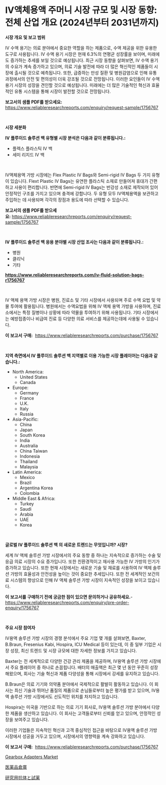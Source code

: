 <p><h1>IV액체용액 주머니 시장 규모 및 시장 동향: 전체 산업 개요 (2024년부터 2031년까지)</h1></p><p><strong>시장 개요 및 보고 범위</strong></p>
<p><p>IV 수액 용기는 의료 분야에서 중요한 역할을 하는 제품으로, 수액 제공을 위한 유용한 도구로 사용됩니다. IV 수액 용기 시장은 현재 6.3%의 연평균 성장률을 보이며, 미래에도 증가하는 추세를 보일 것으로 예상됩니다. 최근 시장 동향을 살펴보면, IV 수액 용기의 수요가 계속 증가하고 있으며, 의료 기술 발전에 따라 더 많은 혁신적인 제품들이 시장에 출시될 것으로 예측됩니다. 또한, 급증하는 만성 질환 및 병원감염으로 인해 유통 과정에서의 안전 및 편의성이 더욱 강조될 것으로 전망됩니다. 이러한 요인들이 IV 수액 용기 시장의 성장을 견인할 것으로 예상됩니다. 미래에는 더 많은 기술적인 혁신과 효율적인 유통 시스템을 통해 시장이 발전할 것으로 전망됩니다.</p></p>
<p><strong>보고서의 샘플 PDF를 받으세요:</strong> <a href="https://www.reliableresearchreports.com/enquiry/request-sample/1756767">https://www.reliableresearchreports.com/enquiry/request-sample/1756767</a></p>
<p>&nbsp;</p>
<p><strong>시장 세분화</strong></p>
<p><strong>IV 플루이드 솔루션 백 유형별 시장 분석은 다음과 같이 분류됩니다.:</strong></p>
<p><ul><li>플렉스 플라스틱 IV 백</li><li>세미 리지드 IV 백</li></ul></p>
<p>&nbsp;</p>
<p><p>IV액체용액 가방 시장에는 Flex Plastic IV Bags와 Semi-rigid IV Bags 두 가지 유형이 있습니다. Flext Plastic IV Bags는 유연한 플라스틱 소재로 만들어져 휴대가 간편하고 사용이 편리합니다. 반면에 Semi-rigid IV Bags는 반강성 소재로 제작되어 있어 안정적인 구조를 가지고 있으며 충격에 강합니다. 두 유형 모두 IV액체용액을 보관하고 주입하는 데 사용되며 각각의 장점과 용도에 따라 선택할 수 있습니다.</p></p>
<p><strong>보고서의 샘플 PDF를 받으세요:</strong>&nbsp;<a href="https://www.reliableresearchreports.com/enquiry/request-sample/1756767">https://www.reliableresearchreports.com/enquiry/request-sample/1756767</a></p>
<p>&nbsp;</p>
<p><strong> IV 플루이드 솔루션 백 응용 분야별 시장 산업 조사는 다음과 같이 분류됩니다.:</strong></p>
<p><ul><li>병원</li><li>클리닉</li><li>기타</li></ul></p>
<p><strong><a href="https://www.reliableresearchreports.com/iv-fluid-solution-bags-r1756767">https://www.reliableresearchreports.com/iv-fluid-solution-bags-r1756767</a></strong></p>
<p>&nbsp;</p>
<p><p>IV 액체 용액 가방 시장은 병원, 진료소 및 기타 시장에서 사용되며 주로 수액 요법 및 약물 투여에 활용됩니다. 병원에서는 수액요법을 위해 IV 액체 용액 가방을 사용하며, 진료소에서는 특정 질병이나 상황에 따라 약물을 투여하기 위해 사용됩니다. 기타 시장에서는 예방접종이나 비급여 진료 등 다양한 의료 서비스를 제공하는데에 사용될 수 있습니다.</p></p>
<p><strong>이 보고서 구매:</strong>&nbsp; <a href="https://www.reliableresearchreports.com/purchase/1756767">https://www.reliableresearchreports.com/purchase/1756767</a></p>
<p>&nbsp;</p>
<p><strong>지역 측면에서 IV 플루이드 솔루션 백 지역별로 이용 가능한 시장 플레이어는 다음과 같습니다.:</strong></p>
<p><ul>
    <li>
        North America:
        <ul>
            <li>United States</li>
            <li>Canada</li>
        </ul>
    </li>
    <li>
        Europe:
        <ul>
            <li>Germany</li>
            <li>France</li>
            <li>U.K.</li>
            <li>Italy</li>
            <li>Russia</li>
        </ul>
    </li>
    <li>
        Asia-Pacific:
        <ul>
            <li>China</li>
            <li>Japan</li>
            <li>South Korea</li>
            <li>India</li>
            <li>Australia</li>
            <li>China Taiwan</li>
            <li>Indonesia</li>
            <li>Thailand</li>
            <li>Malaysia</li>
        </ul>
    </li>
    <li>
        Latin America:
        <ul>
            <li>Mexico</li>
            <li>Brazil</li>
            <li>Argentina Korea</li>
            <li>Colombia</li>
        </ul>
    </li>
    <li>
        Middle East & Africa:
        <ul>
            <li>Turkey</li>
            <li>Saudi</li>
            <li>Arabia</li>
            <li>UAE</li>
            <li>Korea</li>
        </ul>
    </li>
    </ul></p>
<p>&nbsp;</p>
<p><strong>글로벌 IV 플루이드 솔루션 백 의 새로운 트렌드는 무엇입니까? 시장?</strong></p>
<p><p>세계 IV 액체 솔루션 가방 시장에서의 주요 동향 중 하나는 지속적으로 증가하는 수술 및 응급 의료 시장의 수요 증가입니다. 또한 친환경적이고 재사용 가능한 IV 가방의 인기가 증가하고 있습니다. 또한 현재 시장에서는 새로운 기술 및 재료를 사용하여 IV 액체 솔루션 가방의 효율성과 안전성을 높이는 것이 중요한 추세입니다. 또한 전 세계적인 보건의료 시스템의 향상으로 인해 IV 액체 솔루션 가방 시장이 지속적인 성장을 보이고 있습니다.</p></p>
<p><strong>이 보고서를 구매하기 전에 궁금한 점이 있으면 문의하거나 공유하세요.</strong>- <a href="https://www.reliableresearchreports.com/enquiry/pre-order-enquiry/1756767">https://www.reliableresearchreports.com/enquiry/pre-order-enquiry/1756767</a></p>
<p>&nbsp;</p>
<p><strong>주요 시장 참여자</strong></p>
<p><p>IV용액 솔루션 가방 시장의 경쟁 분석에서 주요 기업 몇 개를 살펴보면, Baxter, B.Braun, Fresenius Kabi, Hospira, ICU Medical 등이 있는데, 이 중 일부 기업은 시장 성장, 최신 트렌드 및 시장 규모에 대한 자세한 정보를 가지고 있습니다.</p><p>Baxter는 전 세계적으로 다양한 건강 관리 제품을 제공하며, IV용액 솔루션 가방 시장에서 주요 플레이어 중 하나로 손꼽힙니다. 배터의 매출액은 최근 몇 년 동안 꾸준히 성장해왔으며, 회사는 기술 혁신과 제품 다양성을 통해 시장에서 강세를 유지하고 있습니다.</p><p>B.Braun은 의료 기기와 의약품 분야에서 국제적으로 활발히 활동하고 있습니다. 이 회사는 최신 기술과 뛰어난 품질의 제품으로 손님들로부터 높은 평가를 받고 있으며, IV용액 솔루션 가방 시장에서도 선도적인 위치를 차지하고 있습니다.</p><p>Hospira는 미국을 기반으로 하는 의료 기기 회사로, IV용액 솔루션 가방 분야에서 다양한 제품을 생산하고 있습니다. 이 회사는 고객들로부터 신뢰를 얻고 있으며, 안정적인 성장을 보여주고 있습니다.</p><p>이러한 기업들은 지속적인 혁신과 고객 중심적인 접근을 바탕으로 IV용액 솔루션 가방 시장에서 성공을 거두고 있으며, 시장에서의 영향력을 계속 강화하고 있습니다.</p></p>
<p><strong>이 보고서 구매:</strong>&nbsp;&nbsp;<a href="https://www.reliableresearchreports.com/purchase/1756767">https://www.reliableresearchreports.com/purchase/1756767</a></p>
<p><p><a href="https://github.com/mancsybtousav/Market-Research-Report-List-2/blob/main/gearbox-adapters-market.md">Gearbox Adapters Market</a></p><p><a href="https://github.com/KaydenJohns1964/Market-Research-Report-List-1/blob/main/790200427334.md">医薬品倉庫</a></p><p><a href="https://github.com/marbadji/Market-Research-Report-List-1/blob/main/895469227330.md">研究用抗体と試薬</a></p></p>